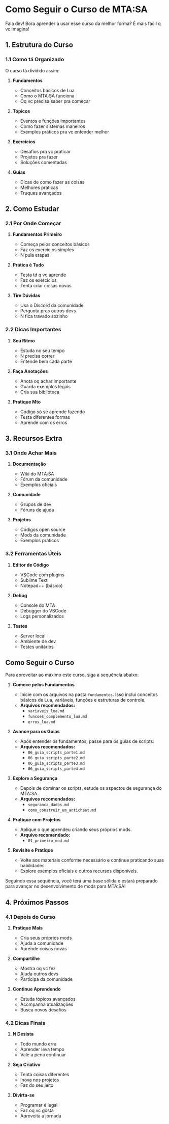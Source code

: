 # Como Seguir o Curso de MTA:SA

Fala dev! Bora aprender a usar esse curso da melhor forma? É mais fácil q vc imagina!

## 1. Estrutura do Curso

### 1.1 Como tá Organizado
O curso tá dividido assim:

1. **Fundamentos**
   - Conceitos básicos de Lua
   - Como o MTA:SA funciona
   - Oq vc precisa saber pra começar

2. **Tópicos**
   - Eventos e funções importantes
   - Como fazer sistemas maneiros
   - Exemplos práticos pra vc entender melhor

3. **Exercícios**
   - Desafios pra vc praticar
   - Projetos pra fazer
   - Soluções comentadas

4. **Guias**
   - Dicas de como fazer as coisas
   - Melhores práticas
   - Truques avançados

## 2. Como Estudar

### 2.1 Por Onde Começar
1. **Fundamentos Primeiro**
   - Começa pelos conceitos básicos
   - Faz os exercícios simples
   - N pula etapas

2. **Prática é Tudo**
   - Testa td q vc aprende
   - Faz os exercícios
   - Tenta criar coisas novas

3. **Tire Dúvidas**
   - Usa o Discord da comunidade
   - Pergunta pros outros devs
   - N fica travado sozinho

### 2.2 Dicas Importantes
1. **Seu Ritmo**
   - Estuda no seu tempo
   - N precisa correr
   - Entende bem cada parte

2. **Faça Anotações**
   - Anota oq achar importante
   - Guarda exemplos legais
   - Cria sua biblioteca

3. **Pratique Mto**
   - Código só se aprende fazendo
   - Testa diferentes formas
   - Aprende com os erros

## 3. Recursos Extra

### 3.1 Onde Achar Mais
1. **Documentação**
   - Wiki do MTA:SA
   - Fórum da comunidade
   - Exemplos oficiais

2. **Comunidade**
   - Grupos de dev
   - Fóruns de ajuda

3. **Projetos**
   - Códigos open source
   - Mods da comunidade
   - Exemplos práticos

### 3.2 Ferramentas Úteis
1. **Editor de Código**
   - VSCode com plugins
   - Sublime Text
   - Notepad++ (básico)

2. **Debug**
   - Console do MTA
   - Debugger do VSCode
   - Logs personalizados

3. **Testes**
   - Server local
   - Ambiente de dev
   - Testes unitários

## Como Seguir o Curso

Para aproveitar ao máximo este curso, siga a sequência abaixo:

1. **Comece pelos Fundamentos**  
   - Inicie com os arquivos na pasta `fundamentos`. Isso inclui conceitos básicos de Lua, variáveis, funções e estruturas de controle.  
   - **Arquivos recomendados:**  
     - `variaveis_lua.md`  
     - `funcoes_complemento_lua.md`  
     - `erros_lua.md`  

2. **Avance para os Guias**  
   - Após entender os fundamentos, passe para os guias de scripts.  
   - **Arquivos recomendados:**  
     - `06_guia_scripts_parte1.md`  
     - `06_guia_scripts_parte2.md`  
     - `06_guia_scripts_parte3.md`  
     - `06_guia_scripts_parte4.md`  

3. **Explore a Segurança**  
   - Depois de dominar os scripts, estude os aspectos de segurança do MTA:SA.  
   - **Arquivos recomendados:**  
     - `seguranca_dados.md`  
     - `como_construir_um_anticheat.md`  

4. **Pratique com Projetos**  
   - Aplique o que aprendeu criando seus próprios mods.  
   - **Arquivo recomendado:**  
     - `01_primeiro_mod.md`  

5. **Revisite e Pratique**  
   - Volte aos materiais conforme necessário e continue praticando suas habilidades.  
   - Explore exemplos oficiais e outros recursos disponíveis.

Seguindo essa sequência, você terá uma base sólida e estará preparado para avançar no desenvolvimento de mods para MTA:SA!

## 4. Próximos Passos

### 4.1 Depois do Curso
1. **Pratique Mais**
   - Cria seus próprios mods
   - Ajuda a comunidade
   - Aprende coisas novas

2. **Compartilhe**
   - Mostra oq vc fez
   - Ajuda outros devs
   - Participa da comunidade

3. **Continue Aprendendo**
   - Estuda tópicos avançados
   - Acompanha atualizações
   - Busca novos desafios

### 4.2 Dicas Finais
1. **N Desista**
   - Todo mundo erra
   - Aprender leva tempo
   - Vale a pena continuar

2. **Seja Criativo**
   - Tenta coisas diferentes
   - Inova nos projetos
   - Faz do seu jeito

3. **Divirta-se**
   - Programar é legal
   - Faz oq vc gosta
   - Aproveita a jornada
